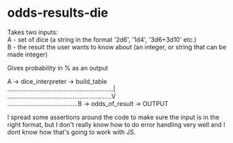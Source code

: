 # odds-results-die   

Takes two inputs:  
A - set of dice (a string in the format '2d6', '1d4', '3d6+3d10' etc.)  
B - the result the user wants to know about (an integer, or string that can be made integer)  

Gives probability in % as an output  

A -> dice_interpreter -> build_table  
............................................................|  
...........................................................V  
........................................B -> odds_of_result -> OUTPUT  


I spread some assertions around the code to make sure the input is in the right format,
but I don't really know how to do error handling very well and I dont know how that's
going to work with JS.
